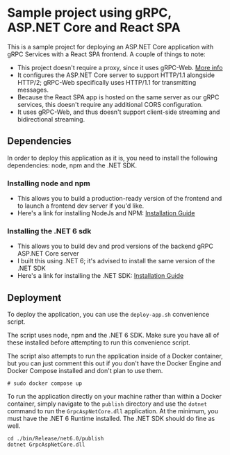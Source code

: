 # Sample project using gRPC, ASP.NET Core and React SPA
This is a sample project for deploying an ASP.NET Core application with gRPC Services with a React SPA frontend. A couple of things to note:
* This project doesn't require a proxy, since it uses gRPC-Web. [More info](https://learn.microsoft.com/en-us/aspnet/core/grpc/grpcweb?view=aspnetcore-7.0)
* It configures the ASP.NET Core server to support HTTP/1.1 alongside HTTP/2; gRPC-Web specifically uses HTTP/1.1 for transmitting messages.
* Because the React SPA app is hosted on the same server as our gRPC services, this doesn't require any additional CORS configuration.
* It uses gRPC-Web, and thus doesn't support client-side streaming and bidirectional streaming.
## Dependencies
In order to deploy this application as it is, you need to install the following dependencies: node, npm and the .NET SDK.
### Installing node and npm
* This allows you to build a production-ready version of the frontend and to launch a frontend dev server if you'd like.
* Here's a link for installing NodeJs and NPM: [Installation Guide](https://docs.npmjs.com/downloading-and-installing-node-js-and-npm)
### Installing the .NET 6 sdk
* This allows you to build dev and prod versions of the backend gRPC ASP.NET Core server
* I built this using .NET 6; it's advised to install the same version of the .NET SDK
* Here's a link for installing the .NET SDK: [Installation Guide](https://learn.microsoft.com/en-us/dotnet/core/install/)
## Deployment

To deploy the application, you can use the `deploy-app.sh` convenience script.

The script uses node, npm and the .NET 6 SDK. Make sure you have all of these installed before attempting to run this convenience script.

The script also attempts to run the application inside of a Docker container, but you can just comment this out if you don't have the Docker Engine and Docker Compose installed and don't plan to use them.

```
# sudo docker compose up
```

To run the application directly on your machine rather than within a Docker container, simply navigate to the `publish` directory and use the `dotnet` command to run the `GrpcAspNetCore.dll` application. At the minimum, you must have the .NET 6 Runtime installed. The .NET SDK should do fine as well.
```
cd ./bin/Release/net6.0/publish
dotnet GrpcAspNetCore.dll
```
